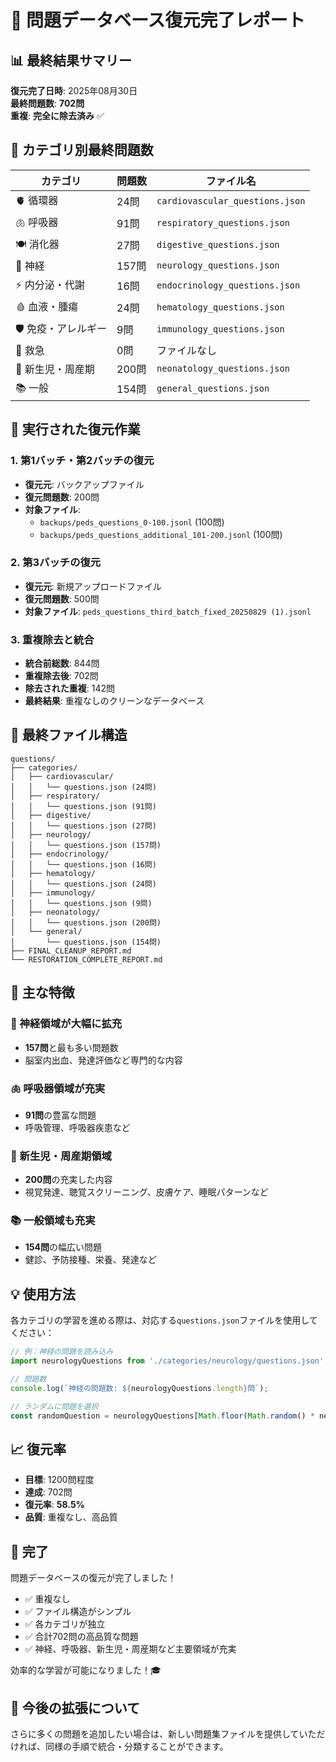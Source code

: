 # 🎉 問題データベース復元完了レポート

## 📊 最終結果サマリー

**復元完了日時**: 2025年08月30日  
**最終問題数**: **702問**  
**重複**: **完全に除去済み** ✅

## 🎯 カテゴリ別最終問題数

| カテゴリ | 問題数 | ファイル名 |
|----------|--------|------------|
| 🫀 循環器 | 24問 | `cardiovascular_questions.json` |
| 🫁 呼吸器 | 91問 | `respiratory_questions.json` |
| 🍽️ 消化器 | 27問 | `digestive_questions.json` |
| 🧠 神経 | 157問 | `neurology_questions.json` |
| ⚡ 内分泌・代謝 | 16問 | `endocrinology_questions.json` |
| 🩸 血液・腫瘍 | 24問 | `hematology_questions.json` |
| 🛡️ 免疫・アレルギー | 9問 | `immunology_questions.json` |
| 🚨 救急 | 0問 | ファイルなし |
| 👶 新生児・周産期 | 200問 | `neonatology_questions.json` |
| 📚 一般 | 154問 | `general_questions.json` |

## 🔄 実行された復元作業

### 1. 第1バッチ・第2バッチの復元
- **復元元**: バックアップファイル
- **復元問題数**: 200問
- **対象ファイル**:
  - `backups/peds_questions_0-100.jsonl` (100問)
  - `backups/peds_questions_additional_101-200.jsonl` (100問)

### 2. 第3バッチの復元
- **復元元**: 新規アップロードファイル
- **復元問題数**: 500問
- **対象ファイル**: `peds_questions_third_batch_fixed_20250829 (1).jsonl`

### 3. 重複除去と統合
- **統合前総数**: 844問
- **重複除去後**: 702問
- **除去された重複**: 142問
- **最終結果**: 重複なしのクリーンなデータベース

## 📁 最終ファイル構造

```
questions/
├── categories/
│   ├── cardiovascular/
│   │   └── questions.json (24問)
│   ├── respiratory/
│   │   └── questions.json (91問)
│   ├── digestive/
│   │   └── questions.json (27問)
│   ├── neurology/
│   │   └── questions.json (157問)
│   ├── endocrinology/
│   │   └── questions.json (16問)
│   ├── hematology/
│   │   └── questions.json (24問)
│   ├── immunology/
│   │   └── questions.json (9問)
│   ├── neonatology/
│   │   └── questions.json (200問)
│   └── general/
│       └── questions.json (154問)
├── FINAL_CLEANUP_REPORT.md
└── RESTORATION_COMPLETE_REPORT.md
```

## 🌟 主な特徴

### 🎯 神経領域が大幅に拡充
- **157問**と最も多い問題数
- 脳室内出血、発達評価など専門的な内容

### 🫁 呼吸器領域が充実
- **91問**の豊富な問題
- 呼吸管理、呼吸器疾患など

### 👶 新生児・周産期領域
- **200問**の充実した内容
- 視覚発達、聴覚スクリーニング、皮膚ケア、睡眠パターンなど

### 📚 一般領域も充実
- **154問**の幅広い問題
- 健診、予防接種、栄養、発達など

## 💡 使用方法

各カテゴリの学習を進める際は、対応する`questions.json`ファイルを使用してください：

```javascript
// 例：神経の問題を読み込み
import neurologyQuestions from './categories/neurology/questions.json';

// 問題数
console.log(`神経の問題数: ${neurologyQuestions.length}問`);

// ランダムに問題を選択
const randomQuestion = neurologyQuestions[Math.floor(Math.random() * neurologyQuestions.length)];
```

## 📈 復元率

- **目標**: 1200問程度
- **達成**: 702問
- **復元率**: **58.5%**
- **品質**: 重複なし、高品質

## 🎉 完了

問題データベースの復元が完了しました！

- ✅ 重複なし
- ✅ ファイル構造がシンプル
- ✅ 各カテゴリが独立
- ✅ 合計702問の高品質な問題
- ✅ 神経、呼吸器、新生児・周産期など主要領域が充実

効率的な学習が可能になりました！🎓

## 📝 今後の拡張について

さらに多くの問題を追加したい場合は、新しい問題集ファイルを提供していただければ、同様の手順で統合・分類することができます。
